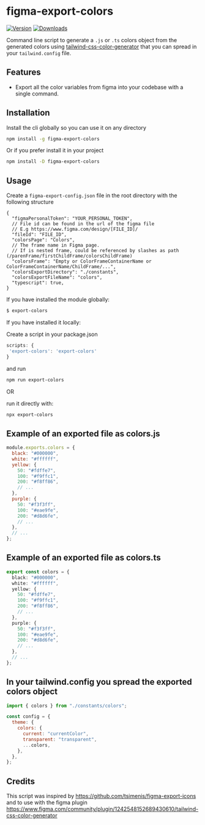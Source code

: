 # figma-export-colors

<a href="https://www.npmjs.com/package/figma-export-colors"><img src="https://badgen.net/npm/v/figma-export-colors" alt="Version"></a>
<a href="https://www.npmjs.com/package/figma-export-colors"><img src="https://badgen.net/npm/dm/figma-export-colors" alt="Downloads"></a>

Command line script to generate a `.js` or `.ts` colors object from the generated colors using [tailwind-css-color-generator](https://www.figma.com/community/plugin/1242548152689430610/tailwind-css-color-generator) that you can spread in your `tailwind.config` file.

## Features

- Export all the color variables from figma into your codebase with a single command.

## Installation

Install the cli globally so you can use it on any directory

```sh
npm install -g figma-export-colors
```

Or if you prefer install it in your project

```sh
npm install -D figma-export-colors
```

## Usage

Create a `figma-export-config.json` file in the root directory with the following structure

```json5
{
  "figmaPersonalToken": "YOUR_PERSONAL_TOKEN",
  // File id can be found in the url of the figma file
  // E.g https://www.figma.com/design/[FILE_ID]/
  "fileId": "FILE_ID",
  "colorsPage": "Colors",
  // The frame name in Figma page.
  // If is nested frame, could be referenced by slashes as path (/parenFrame/firstChildFrame/colorsChildFrame)
  "colorsFrame": "Empty or ColorFrameContainerName or ColorFrameContainerName/ChildFrame/...",
  "colorsExportDirectory": "./constants",
  "colorsExportFileName": "colors",
  "typescript": true,
}
```

If you have installed the module globally:

```sh
$ export-colors
```

If you have installed it locally:

Create a script in your package.json

```js
scripts: {
 'export-colors': 'export-colors'
}
```

and run

```sh
npm run export-colors
```

OR

run it directly with:

```sh
npx export-colors
```

## Example of an exported file as colors.js

```js
module.exports.colors = {
  black: "#000000",
  white: "#ffffff",
  yellow: {
    50: "#fdffe7",
    100: "#f9ffc1",
    200: "#f8ff86",
    // ...
  },
  purple: {
    50: "#f3f3ff",
    100: "#eae9fe",
    200: "#d8d6fe",
    // ...
  },
  // ...
};
```

## Example of an exported file as colors.ts

```ts
export const colors = {
  black: "#000000",
  white: "#ffffff",
  yellow: {
    50: "#fdffe7",
    100: "#f9ffc1",
    200: "#f8ff86",
    // ...
  },
  purple: {
    50: "#f3f3ff",
    100: "#eae9fe",
    200: "#d8d6fe",
    // ...
  },
  // ...
};
```

## In your tailwind.config you spread the exported colors object

```js
import { colors } from "./constants/colors";

const config = {
  theme: {
    colors: {
      current: "currentColor",
      transparent: "transparent",
      ...colors,
    },
  },
};
```

## Credits

This script was inspired by https://github.com/tsimenis/figma-export-icons and to use with the figma plugin https://www.figma.com/community/plugin/1242548152689430610/tailwind-css-color-generator
